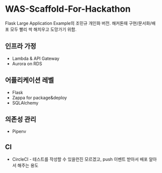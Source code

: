 # WAS-Scaffold-For-Hackathon
Flask Large Application Example의 조민규 개인화 버전. 해커톤때 구현/문서화/배포 모두 빨리 싹 해치우고 도망가기 위함.

## 인프라 가정
- Lambda & API Gateway
- Aurora on RDS

## 어플리케이션 레벨
- Flask
- Zappa for package&deploy
- SQLAlchemy

## 의존성 관리
- Pipenv

## CI
- CircleCI - 테스트를 작성할 수 있을런진 모르겠고, push 이벤트 받아서 배포 알아서 해주는 용도
